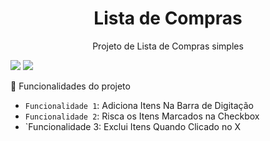 <h1 align="center">Lista de Compras</h1>
<p align="center">Projeto de Lista de Compras simples</p>

<img src="https://img.shields.io/static/v1?label=Projeto&message=001&color=7159c1&style=for-the-badge&logo=ghost"/> <img src="https://img.shields.io/static/v1?label=Status&message=Concluido&color=7159c1&style=for-the-badge&logo=ghost"/>

:hammer: Funcionalidades do projeto

- `Funcionalidade 1`: Adiciona Itens Na Barra de Digitação
- `Funcionalidade 2`: Risca os Itens Marcados na Checkbox
- `Funcionalidade 3: Exclui Itens Quando Clicado no X
